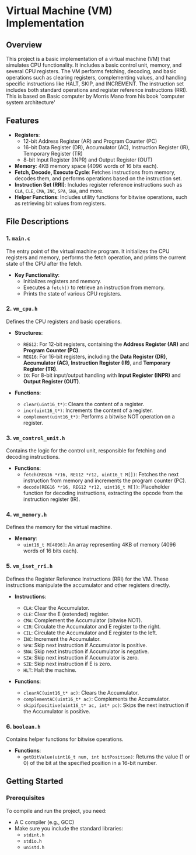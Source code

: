 # Virtual Machine (VM) Implementation

## Overview

This project is a basic implementation of a virtual machine (VM) that simulates CPU functionality. It includes a basic control unit, memory, and several CPU registers. The VM performs fetching, decoding, and basic operations such as clearing registers, complementing values, and handling specific instructions like HALT, SKIP, and INCREMENT. The instruction set includes both standard operations and register reference instructions (RRI). This is based on Basic computer by Morris Mano from his book 'computer system architecture'

## Features

- **Registers**:
  - 12-bit Address Register (AR) and Program Counter (PC)
  - 16-bit Data Register (DR), Accumulator (AC), Instruction Register (IR), Temporary Register (TR)
  - 8-bit Input Register (INPR) and Output Register (OUT)
- **Memory**: 4KB memory space (4096 words of 16 bits each).
- **Fetch, Decode, Execute Cycle**: Fetches instructions from memory, decodes them, and performs operations based on the instruction set.
- **Instruction Set (RRI)**: Includes register reference instructions such as `CLA`, `CLE`, `CMA`, `INC`, `SPA`, `SNA`, and more.
- **Helper Functions**: Includes utility functions for bitwise operations, such as retrieving bit values from registers.

## File Descriptions

### 1. `main.c`

The entry point of the virtual machine program. It initializes the CPU registers and memory, performs the fetch operation, and prints the current state of the CPU after the fetch.

- **Key Functionality**:
  - Initializes registers and memory.
  - Executes a `fetch()` to retrieve an instruction from memory.
  - Prints the state of various CPU registers.

### 2. `vm_cpu.h`

Defines the CPU registers and basic operations.

- **Structures**:
  - `REG12`: For 12-bit registers, containing the **Address Register (AR)** and **Program Counter (PC)**.
  - `REG16`: For 16-bit registers, including the **Data Register (DR)**, **Accumulator (AC)**, **Instruction Register (IR)**, and **Temporary Register (TR)**.
  - `IO`: For 8-bit input/output handling with **Input Register (INPR)** and **Output Register (OUT)**.

- **Functions**:
  - `clear(uint16_t*)`: Clears the content of a register.
  - `incr(uint16_t*)`: Increments the content of a register.
  - `complement(uint16_t*)`: Performs a bitwise NOT operation on a register.

### 3. `vm_control_unit.h`

Contains the logic for the control unit, responsible for fetching and decoding instructions.

- **Functions**:
  - `fetch(REG16 *r16, REG12 *r12, uint16_t M[])`: Fetches the next instruction from memory and increments the program counter (PC).
  - `decode(REG16 *r16, REG12 *r12, uint16_t M[])`: Placeholder function for decoding instructions, extracting the opcode from the instruction register (IR).

### 4. `vm_memory.h`

Defines the memory for the virtual machine.

- **Memory**:
  - `uint16_t M[4096]`: An array representing 4KB of memory (4096 words of 16 bits each).

### 5. `vm_iset_rri.h`

Defines the Register Reference Instructions (RRI) for the VM. These instructions manipulate the accumulator and other registers directly.

- **Instructions**:
  - `CLA`: Clear the Accumulator.
  - `CLE`: Clear the E (extended) register.
  - `CMA`: Complement the Accumulator (bitwise NOT).
  - `CIR`: Circulate the Accumulator and E register to the right.
  - `CIL`: Circulate the Accumulator and E register to the left.
  - `INC`: Increment the Accumulator.
  - `SPA`: Skip next instruction if Accumulator is positive.
  - `SNA`: Skip next instruction if Accumulator is negative.
  - `SZA`: Skip next instruction if Accumulator is zero.
  - `SZE`: Skip next instruction if E is zero.
  - `HLT`: Halt the machine.

- **Functions**:
  - `clearAC(uint16_t* ac)`: Clears the Accumulator.
  - `complementAC(uint16_t* ac)`: Complements the Accumulator.
  - `skipifpositive(uint16_t* ac, int* pc)`: Skips the next instruction if the Accumulator is positive.
  
### 6. `boolean.h`

Contains helper functions for bitwise operations.

- **Functions**:
  - `getBitValue(uint16_t num, int bitPosition)`: Returns the value (1 or 0) of the bit at the specified position in a 16-bit number.

## Getting Started

### Prerequisites

To compile and run the project, you need:

- A C compiler (e.g., GCC)
- Make sure you include the standard libraries:
  - `stdint.h`
  - `stdio.h`
  - `unistd.h`


